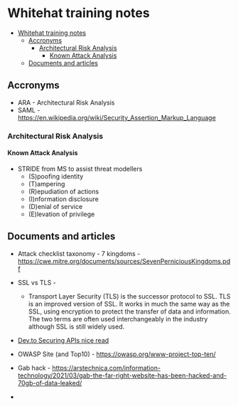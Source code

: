 # Whitehat training notes

- [Whitehat training notes](#whitehat-training-notes)
  - [Accronyms](#accronyms)
    - [Architectural Risk Analysis](#architectural-risk-analysis)
      - [Known Attack Analysis](#known-attack-analysis)
  - [Documents and articles](#documents-and-articles)

## Accronyms

- ARA - Architectural Risk Analysis
- SAML -
    <https://en.wikipedia.org/wiki/Security_Assertion_Markup_Language>

### Architectural Risk Analysis

#### Known Attack Analysis

- STRIDE from MS to assist threat modellers
  - (S)poofing identity
  - (T)ampering
  - (R)epudiation of actions
  - (I)nformation disclosure
  - (D)enial of service
  - (E)levation of privilege

## Documents and articles

- Attack checklist taxonomy - 7 kingdoms -
    <https://cwe.mitre.org/documents/sources/SevenPerniciousKingdoms.pdf>
- SSL vs TLS -
  - Transport Layer Security (TLS) is the successor protocol to SSL.
        TLS is an improved version of SSL. It works in much the same way
        as the SSL, using encryption to protect the transfer of data and
        information. The two terms are often used interchangeably in the
        industry although SSL is still widely used.

- [Dev.to Securing APIs nice read](https://dev.to/bearer/api-security-best-practices-3gjl?utm_source=digest_mailer&utm_medium=email&utm_campaign=digest_email)
- OWASP Site (and Top10) - <https://owasp.org/www-project-top-ten/>
- Gab hack - <https://arstechnica.com/information-technology/2021/03/gab-the-far-right-website-has-been-hacked-and-70gb-of-data-leaked/>
- 
